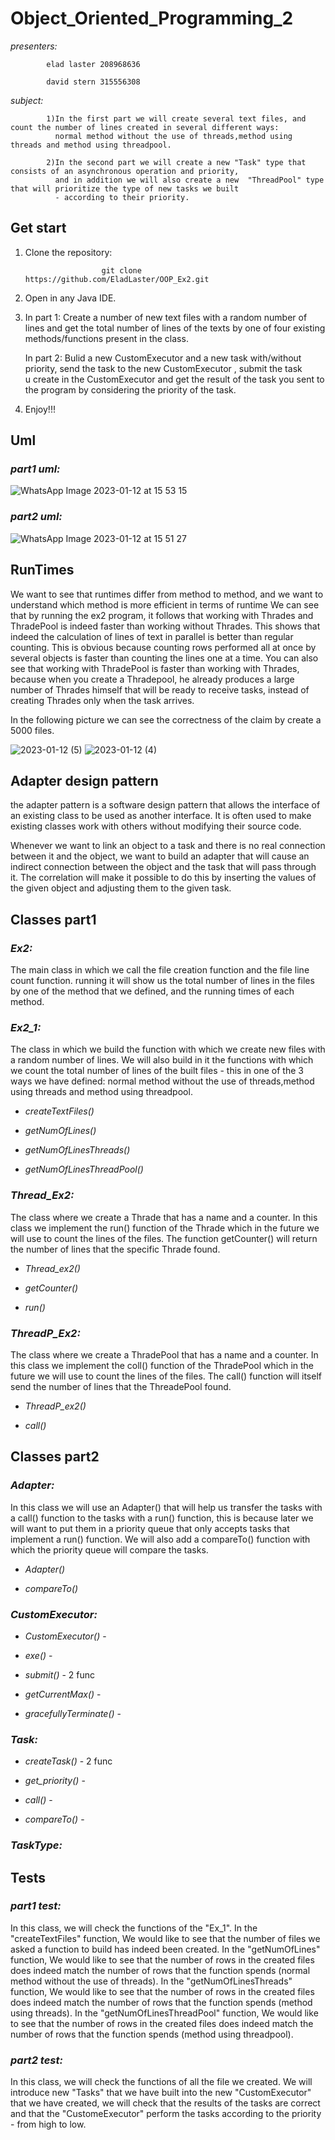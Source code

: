 # Object_Oriented_Programming_2

*presenters:*

            elad laster 208968636

            david stern 315556308
            
*subject:*
          
            1)In the first part we will create several text files, and count the number of lines created in several different ways:
              normal method without the use of threads,method using threads and method using threadpool.
             
            2)In the second part we will create a new "Task" type that consists of an asynchronous operation and priority,
              and in addition we will also create a new  "ThreadPool" type that will prioritize the type of new tasks we built 
              - according to their priority.
            
## Get start 
1) Clone the repository:

                        git clone https://github.com/EladLaster/OOP_Ex2.git   
                                               
2) Open in any Java IDE.
 
3) In part 1: Create a number of new text files with a random number of lines and get the total number of lines of the texts
            by one of four existing methods/functions present in the class.

   In part 2: Bulid a new CustomExecutor and a new task with/without priority, send the task to the new CustomExecutor , submit the task         
           u create in the CustomExecutor and get the result of the task you sent to the program by considering the priority of the task.

4) Enjoy!!!

## Uml

### *part1 uml:*

![WhatsApp Image 2023-01-12 at 15 53 15](https://user-images.githubusercontent.com/118683420/212110815-09c3f479-e9ec-4db7-81f3-90782745d62d.jpeg)

### *part2 uml:*

![WhatsApp Image 2023-01-12 at 15 51 27](https://user-images.githubusercontent.com/118683420/212110544-3fc26566-0fce-4c10-b54e-3507ac94aa75.jpeg)

## RunTimes

We want to see that runtimes differ from method to method, and we want to understand which method is more efficient in terms of runtime
We can see that by running the ex2 program, it follows that working with Thrades and ThradePool is indeed faster than working without Thrades. This shows that indeed the calculation of lines of text in parallel is better than regular counting. This is obvious because counting rows performed all at once by several objects is faster than counting the lines one at a time.
You can also see that working with ThradePool is faster than working with Thrades, because when you create a Thradepool, he already produces a large number of Thrades himself that will be ready to receive tasks, instead of creating Thrades only when the task arrives.

In the following picture we can see the correctness of the claim by create a 5000 files.

![2023-01-12 (5)](https://user-images.githubusercontent.com/118683420/212140507-0337ede9-b666-46b3-a01c-c4f3982456e0.png)
![2023-01-12 (4)](https://user-images.githubusercontent.com/118683420/212140383-3dce131b-f0c0-46ae-8202-d8daabcca826.png)




## Adapter design pattern

the adapter pattern is a software design pattern that allows the interface of an existing class to be used as another interface.
It is often used to make existing classes work with others without modifying their source code.

Whenever we want to link an object to a task and there is no real connection between it and the object, we want to build an adapter that will cause an indirect connection between the object and the task that will pass through it. 
The correlation will make it possible to do this by inserting the values of the given object and adjusting them to the given task.


## Classes part1


### *Ex2:*
The main class in which we call the file creation function and the file line count function.
running it will show us the total number of lines in the files by one of the method that we defined, and the running times of each method.

### *Ex2_1:*
The class in which we build the function with which we create new files with a random number of lines.
We will also build in it the functions with which we count the total number of lines of the built files - this in one of the 3 ways we have defined:
normal method without the use of threads,method using threads and method using threadpool.

- _createTextFiles()_

- _getNumOfLines()_

- _getNumOfLinesThreads()_

- _getNumOfLinesThreadPool()_


### *Thread_Ex2:*

The class where we create a Thrade that has a name and a counter.
In this class we implement the run() function of the Thrade which in the future we will use to count the lines of the files.
The function getCounter() will return the number of lines that the specific Thrade found.

- _Thread_ex2()_

- _getCounter()_

- _run()_


### *ThreadP_Ex2:*

The class where we create a ThradePool that has a name and a counter.
In this class we implement the coll() function of the ThradePool which in the future we will use to count the lines of the files.
The call() function will itself send the number of lines that the ThreadePool found.

- _ThreadP_ex2()_

- _call()_

## Classes part2


### *Adapter:*

In this class we will use an Adapter() that will help us transfer the tasks with a call() function to the tasks with a run() function,
this is because later we will want to put them in a priority queue that only accepts tasks that implement a run() function.
We will also add a compareTo() function with which the priority queue will compare the tasks.

- _Adapter()_

- _compareTo()_


### *CustomExecutor:*

- _CustomExecutor()_ -

- _exe()_ -

- _submit()_ - 2 func

- _getCurrentMax()_ -

- _gracefullyTerminate()_ -

### *Task:*

- _createTask()_ - 2 func

- _get_priority()_ -

- _call()_ -

- _compareTo()_ -

### *TaskType:*


## Tests

### *part1 test:*

In this class, we will check the functions of the "Ex_1".
In the "createTextFiles" function, We would like to see that the number of files we asked a function to build has indeed been created.
In the "getNumOfLines" function, We would like to see that the number of rows in the created files does indeed match the number of rows that the function spends (normal method without the use of threads).
In the "getNumOfLinesThreads" function, We would like to see that the number of rows in the created files does indeed match the number of rows that the function spends (method using threads).
In the "getNumOfLinesThreadPool" function, We would like to see that the number of rows in the created files does indeed match the number of rows that the function spends (method using threadpool).

### *part2 test:*

In this class, we will check the functions of all the file we created.
We will introduce new "Tasks" that we have built into the new "CustomExecutor" that we have created, we will check that the results of the tasks are correct and that the "CustomeExecutor" perform the tasks according to the priority - from high to low.


